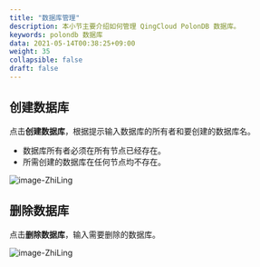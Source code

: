 ```yaml
---
title: "数据库管理"
description: 本小节主要介绍如何管理 QingCloud PolonDB 数据库。 
keywords: polondb 数据库
data: 2021-05-14T00:38:25+09:00
weight: 35
collapsible: false
draft: false
---
```






## 创建数据库

点击**创建数据库**，根据提示输入数据库的所有者和要创建的数据库名。

  - 数据库所有者必须在所有节点已经存在。
  - 所需创建的数据库在任何节点均不存在。
 
![image-ZhiLing](../../_images/image-ZhiLing.png)

## 删除数据库

点击**删除数据库**，输入需要删除的数据库。

![image-ZhiLing](../../_images/image-ZhiLing.png)

